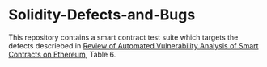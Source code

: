# Solidity-Defects-and-Bugs
This repository contains a smart contract test suite which targets the defects descriebed in [Review of Automated Vulnerability Analysis of Smart Contracts on Ethereum](https://www.frontiersin.org/articles/10.3389/fbloc.2022.814977/full), Table 6.